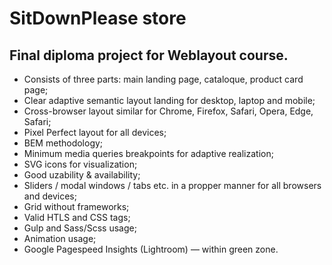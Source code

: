 # SitDownPlease store

## Final diploma project for Weblayout course.

- Consists of three parts: main landing page, cataloque, product card page;
- Clear adaptive semantic layout landing for desktop, laptop and mobile;
- Cross-browser layout similar for Chrome, Firefox, Safari, Opera, Edge, Safari;
- Pixel Perfect layout for all devices;
- BEM methodology;
- Minimum media queries breakpoints for adaptive realization;
- SVG icons for visualization;
- Good uzability & availability;
- Sliders / modal windows / tabs etc. in a propper manner for all browsers and devices;
- Grid without frameworks;
- Valid HTLS and CSS tags;
- Gulp and Sass/Scss usage;
- Animation usage;
- Google Pagespeed Insights (Lightroom) — within green zone.
